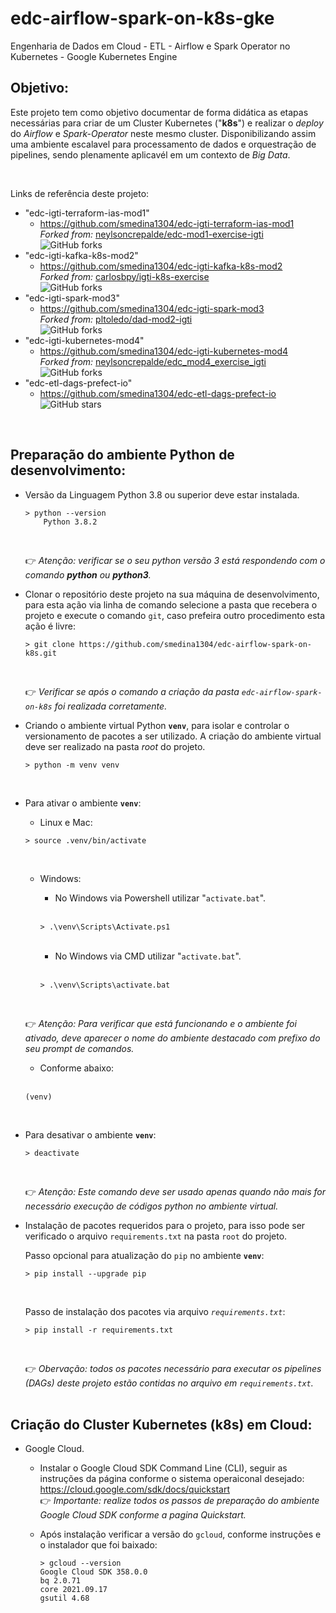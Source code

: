 # edc-airflow-spark-on-k8s-gke
Engenharia de Dados em Cloud - ETL - Airflow e Spark Operator no Kubernetes - Google Kubernetes Engine
## Objetivo:
Este projeto tem como objetivo documentar de forma didática as etapas necessárias para criar de um Cluster Kubernetes ("**k8s**") e realizar o *deploy* do *Airflow* e *Spark-Operator* neste mesmo cluster. Disponibilizando assim uma ambiente escalavel para processamento de dados e orquestração de pipelines, sendo plenamente aplicavél em um contexto de *Big Data*. 

<br>

Links de referência deste projeto:
- "edc-igti-terraform-ias-mod1"
    - https://github.com/smedina1304/edc-igti-terraform-ias-mod1
        <br>
        *Forked from:* [neylsoncrepalde/edc-mod1-exercise-igti](https://github.com/neylsoncrepalde/edc-mod1-exercise-igti)<br>
        ![GitHub forks](https://img.shields.io/github/forks/neylsoncrepalde/edc-mod1-exercise-igti?style=social)
        <br>
- "edc-igti-kafka-k8s-mod2"
    - https://github.com/smedina1304/edc-igti-kafka-k8s-mod2
        <br>
        *Forked from:* [carlosbpy/igti-k8s-exercise](https://github.com/carlosbpy/igti-k8s-exercise)<br>
        ![GitHub forks](https://img.shields.io/github/forks/carlosbpy/igti-k8s-exercise?style=social)
        <br>
- "edc-igti-spark-mod3"
    - https://github.com/smedina1304/edc-igti-spark-mod3
        <br>
        *Forked from:* [pltoledo/dad-mod2-igti](https://github.com/pltoledo/dad-mod2-igti)<br>
        ![GitHub forks](https://img.shields.io/github/forks/pltoledo/dad-mod2-igti?style=social)
        <br>
- "edc-igti-kubernetes-mod4"
    - https://github.com/smedina1304/edc-igti-kubernetes-mod4
        <br>
        *Forked from:* [neylsoncrepalde/edc_mod4_exercise_igti](https://github.com/neylsoncrepalde/edc_mod4_exercise_igti)<br>
        ![GitHub forks](https://img.shields.io/github/forks/neylsoncrepalde/edc_mod4_exercise_igti?style=social)
        <br>
- "edc-etl-dags-prefect-io"
    - https://github.com/smedina1304/edc-etl-dags-prefect-io
        <br>
        ![GitHub stars](https://img.shields.io/github/stars/smedina1304/edc-etl-dags-prefect-io?style=social)
<br>




## Preparação do ambiente Python de desenvolvimento:

- Versão da Linguagem Python 3.8 ou superior deve estar instalada.
    <br>
    ```shell
    > python --version
        Python 3.8.2
    ```
    <br>

    :point_right: *Atenção: verificar se o seu python versão 3 está respondendo com o comando **python** ou **python3**.*
    <br>

- Clonar o repositório deste projeto na sua máquina de desenvolvimento, para esta ação via linha de comando selecione a pasta que recebera o projeto e execute o comando `git`, caso prefeira outro procedimento esta ação é livre:
    <br>

    ```shell
    > git clone https://github.com/smedina1304/edc-airflow-spark-on-k8s.git
    ```
    <br>

    :point_right: *Verificar se após o comando a criação da pasta `edc-airflow-spark-on-k8s` foi realizada corretamente.*


- Criando o ambiente virtual Python **`venv`**, para isolar e controlar o versionamento de pacotes a ser utilizado. A criação do ambiente virtual deve ser realizado na pasta *root* do projeto.
    <br>

    ```shell
    > python -m venv venv
    ```
    <br>

- Para ativar o ambiente **`venv`**:
    <br>

    - Linux e Mac:
    ```shell
    > source .venv/bin/activate
    ```    
    <br>

    - Windows:
        <br>

        - No Windows via Powershell utilizar "`activate.bat`".
        <br>

        ```shell
        > .\venv\Scripts\Activate.ps1
        ```
        <br>

        - No Windows via CMD utilizar "`activate.bat`".
        <br>

        ```shell
        > .\venv\Scripts\activate.bat
        ```
    <br>
        
    :point_right: *Atenção: Para verificar que está funcionando e o ambiente foi ativado, deve aparecer o nome do ambiente destacado com prefixo do seu prompt de comandos.*
    <br>
    - Conforme abaixo:
    <br>

    ```shell
    (venv)
    ```
    <br>


- Para desativar o ambiente **`venv`**:
    <br>

    ```shell
    > deactivate
    ```
    <br>

    :point_right: *Atenção: Este comando deve ser usado apenas quando não mais for necessário execução de códigos python no ambiente virtual.*
    <br>

- Instalação de pacotes requeridos para o projeto, para isso pode ser verificado o arquivo `requirements.txt` na pasta `root` do projeto.
    <br>

    Passo opcional para atualização do `pip` no ambiente **`venv`**:

    ```shell
    > pip install --upgrade pip
    ```
    <br>

    Passo de instalação dos pacotes via arquivo *`requirements.txt`*:
    ```shell
    > pip install -r requirements.txt
    ```
    <br>

    :point_right: *Obervação: todos os pacotes necessário para executar os pipelines (DAGs) deste projeto estão contidas  no arquivo em `requirements.txt`.*
    <br>
    <br>

## Criação do Cluster Kubernetes (k8s) em Cloud:

- Google Cloud.

    - Instalar o Google Cloud SDK Command Line (CLI), seguir as instruções da página conforme o sistema operaiconal desejado:
        <br>
        https://cloud.google.com/sdk/docs/quickstart
        <br>
        :point_right: *Importante: realize todos os passos de preparação do ambiente Google Cloud SDK conforme a pagina Quickstart.*
        <br> 

    - Após instalação verificar a versão do `gcloud`, conforme instruções e o instalador que foi baixado:
        <br>
        ```shell
        > gcloud --version
        Google Cloud SDK 358.0.0
        bq 2.0.71
        core 2021.09.17
        gsutil 4.68
        ```

    